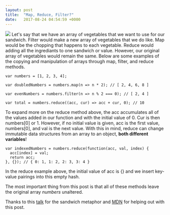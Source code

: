 ```yaml
---
layout: post
title:  "Map, Reduce, Filter?"
date:   2017-08-24 04:54:59 +0000
---
```



![](http://api.ning.com/files/-3i3rVffQH2bautHoYhtuyn-BhEFBMR3TNXJzACS9ATLysgH7VID6G3-DRqv65rcjsIwZ7riHJZ9rtS9XGWzIc326dpaeNvF/bor55.PNG) Let's say that we have an array of vegetables that we want to use for our sandwich. Filter would make a new array of vegetables that we do like. Map would be the chopping that happens to each vegetable. Reduce would adding all the ingrediants to one sandwich or value. However, our original array of vegetables would remain the same. Below are some examples of the copying and manipulation of arrays through map, filter, and reduce methods.

```
var numbers = [1, 2, 3, 4];

var doubledNumbers = numbers.map(n => n * 2); // [ 2, 4, 6, 8 ]

var evenNumbers = numbers.filter(n => n % 2 === 0); // [ 2, 4 ]

var total = numbers.reduce((acc, cur) => acc + cur, 0); // 10

```

To expand more on the reduce method above, the acc accumulates all of the values added in our function and with the initial value of 0. Cur is then numbers[0] or 1. However, if no initial value is given, acc is the first value, numbers[0], and val is the next value. With this in mind, reduce can change immutable data structures from an array to an object, **both different variables**! 

```
var indexedNumbers = numbers.reduce(function(acc, val, index) {
  acc[index] = val;
  return acc;
}, {}); // { 0: 1, 1: 2, 2: 3, 3: 4 }
```

In the reduce example above, the initial value of acc is {} and we insert key-value pairings into this empty hash. 

The most important thing from this post is that all of these methods leave the original array *numbers* unaltered. 

Thanks to this [talk](https://www.youtube.com/watch?v=e-5obm1G_FY) for the sandwich metaphor and [MDN](https://developer.mozilla.org/en-US/docs/Web/JavaScript/Reference/Global_Objects/Array) for helping out with this post. 
